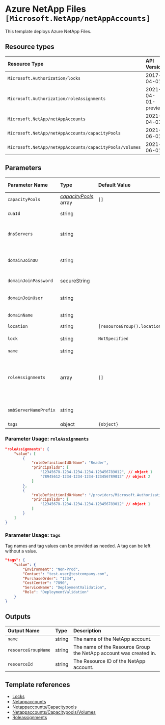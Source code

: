 # Azure NetApp Files `[Microsoft.NetApp/netAppAccounts]`

This template deploys Azure NetApp Files.

## Resource types

| Resource Type | API Version |
| :-- | :-- |
| `Microsoft.Authorization/locks` | 2017-04-01 |
| `Microsoft.Authorization/roleAssignments` | 2021-04-01-preview |
| `Microsoft.NetApp/netAppAccounts` | 2021-04-01 |
| `Microsoft.NetApp/netAppAccounts/capacityPools` | 2021-06-01 |
| `Microsoft.NetApp/netAppAccounts/capacityPools/volumes` | 2021-06-01 |

## Parameters

| Parameter Name | Type | Default Value | Possible Values | Description |
| :-- | :-- | :-- | :-- | :-- |
| `capacityPools` | _[capacityPools](capacityPools/readme.md)_ array | `[]` |  | Optional. Capacity pools to create. |
| `cuaId` | string |  |  | Optional. Customer Usage Attribution ID (GUID). This GUID must be previously registered |
| `dnsServers` | string |  |  | Optional. Required if domainName is specified. Comma separated list of DNS server IP addresses (IPv4 only) required for the Active Directory (AD) domain join and SMB authentication operations to succeed. |
| `domainJoinOU` | string |  |  | Optional. Used only if domainName is specified. LDAP Path for the Organization Unit (OU) where SMB Server machine accounts will be created (i.e. 'OU=SecondLevel,OU=FirstLevel'). |
| `domainJoinPassword` | secureString |  |  | Optional. Required if domainName is specified. Password of the user specified in domainJoinUser parameter |
| `domainJoinUser` | string |  |  | Optional. Required if domainName is specified. Username of Active Directory domain administrator, with permissions to create SMB server machine account in the AD domain. |
| `domainName` | string |  |  | Optional. Fully Qualified Active Directory DNS Domain Name (e.g. 'contoso.com') |
| `location` | string | `[resourceGroup().location]` |  | Optional. Location for all resources. |
| `lock` | string | `NotSpecified` | `[CanNotDelete, NotSpecified, ReadOnly]` | Optional. Specify the type of lock. |
| `name` | string |  |  | Required. The name of the NetApp account. |
| `roleAssignments` | array | `[]` |  | Optional. Array of role assignment objects that contain the 'roleDefinitionIdOrName' and 'principalId' to define RBAC role assignments on this resource. In the roleDefinitionIdOrName attribute, you can provide either the display name of the role definition, or it's fully qualified ID in the following format: '/providers/Microsoft.Authorization/roleDefinitions/c2f4ef07-c644-48eb-af81-4b1b4947fb11' |
| `smbServerNamePrefix` | string |  |  | Optional. Required if domainName is specified. NetBIOS name of the SMB server. A computer account with this prefix will be registered in the AD and used to mount volumes |
| `tags` | object | `{object}` |  | Optional. Tags for all resources. |

### Parameter Usage: `roleAssignments`

```json
"roleAssignments": {
    "value": [
        {
            "roleDefinitionIdOrName": "Reader",
            "principalIds": [
                "12345678-1234-1234-1234-123456789012", // object 1
                "78945612-1234-1234-1234-123456789012" // object 2
            ]
        },
        {
            "roleDefinitionIdOrName": "/providers/Microsoft.Authorization/roleDefinitions/c2f4ef07-c644-48eb-af81-4b1b4947fb11",
            "principalIds": [
                "12345678-1234-1234-1234-123456789012" // object 1
            ]
        }
    ]
}
```

### Parameter Usage: `tags`

Tag names and tag values can be provided as needed. A tag can be left without a value.

```json
"tags": {
    "value": {
        "Environment": "Non-Prod",
        "Contact": "test.user@testcompany.com",
        "PurchaseOrder": "1234",
        "CostCenter": "7890",
        "ServiceName": "DeploymentValidation",
        "Role": "DeploymentValidation"
    }
}
```

## Outputs

| Output Name | Type | Description |
| :-- | :-- | :-- |
| `name` | string | The name of the NetApp account. |
| `resourceGroupName` | string | The name of the Resource Group the NetApp account was created in. |
| `resourceId` | string | The Resource ID of the NetApp account. |

## Template references

- [Locks](https://docs.microsoft.com/en-us/azure/templates/Microsoft.Authorization/2017-04-01/locks)
- [Netappaccounts](https://docs.microsoft.com/en-us/azure/templates/Microsoft.NetApp/2021-04-01/netAppAccounts)
- [Netappaccounts/Capacitypools](https://docs.microsoft.com/en-us/azure/templates/Microsoft.NetApp/2021-06-01/netAppAccounts/capacityPools)
- [Netappaccounts/Capacitypools/Volumes](https://docs.microsoft.com/en-us/azure/templates/Microsoft.NetApp/2021-06-01/netAppAccounts/capacityPools/volumes)
- [Roleassignments](https://docs.microsoft.com/en-us/azure/templates/Microsoft.Authorization/roleAssignments)
